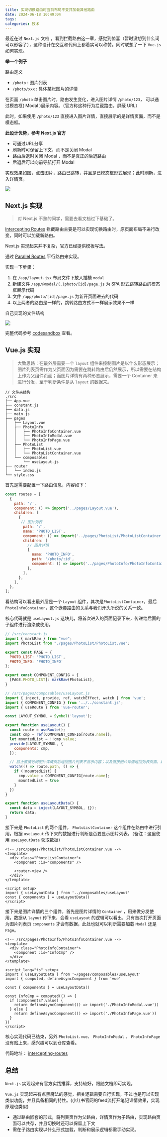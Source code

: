 ```yaml
---
title: 实现切换路由时当前布局不变并加载其他路由
date: 2024-06-18 10:49:04
tags:
categories: 技术
---
```


最近在过 `Next.js` 文档 ，看到拦截路由这一章，感觉到惊喜（暂时没想到什么词可以形容了），这种设计在交互和代码上都着实可以称赞。同时联想了一下 `Vue.js` 如何实现。

**举一个例子**

路由定义

- `/photo` : 图片列表
- `/photo/xxx` : 具体某张图片的详情

在页面 `/photo` 单击图片时，路由发生变化，进入图片详情 `/photo/123`， 可以通过模态框( Modal )展示内容。（官方称这种行为拦截路由，屏蔽 URL）

此时，如果使用 `/photo/123` 直接进入图片详情，直接展示的是详情页面，而不是模态框。
 
**此设计优势，参考 Next.js 官方**

- 可通过URL分享
- 刷新时可保留上下文，而不是关闭 Modal
- 路由后退时关闭 Modal ，而不是真正的后退路由
- 后退后可以向前导航打开 Modal

实现效果如图，点击图片，路由已跳转，并且是已模态框形式展现；此时刷新，进入详情页。

![](https://raw.githubusercontent.com/popring/assets-repo/master/img/202409271922840.gif)

<!-- more -->

## Next.js 实现

> 对 Next.js 不熟的同学，需要去看文档过下基础了。

[Intercepting Routes](https://nextjs.org/docs/app/building-your-application/routing/intercepting-routes) 拦截路由主要是可以实现切换路由时，原页面布局不进行改变，同时可以加载新路由。

Next.js 实现起来并不复杂，官方已经提供模板写法。

通过 [Parallel Routes](https://nextjs.org/docs/app/building-your-application/routing/parallel-routes#modals) 平行路由来实现。

实现一下步骤：

1. 在 `/app/layout.jsx` 布局文件下放入插槽 `modal`
2. 新建文件 `/app/@modal/(.)photo/[id]/page.js` 为 SPA 形式跳转路由的模态框展示代码
3. 文件 `/app/photo/[id]/page.js` 为新开页面进去的代码
4. 以上两者的路由是一样的，跳转路由方式不一样展示效果不一样

自己实现的文件结构

![](https://raw.githubusercontent.com/popring/assets-repo/master/img/202409271950071.png)


完整代码参考 [codesandbox](https://codesandbox.io/p/devbox/intercepting-routes-forked-7n24tv) 查看。

## Vue.js 实现

> 大致思路：在最外层需要一个 `layout` 组件来控制图片是以什么形态展示；图片列表页需作为父页面因为需要在跳转路由后仍然展示，所以需要在结构上作为父组件页面；而图片详情有两种形态展示，需要一个 Container 来进行分发，至于判断条件是从 `layout` 的数据来。


```
// 文件夹结构
./src
├── App.vue
├── constant.js
├── data.js
├── main.js
├── pages
│   ├── Layout.vue
│   ├── PhotoInfo
│   │   ├── PhotoInfoContainer.vue
│   │   ├── PhotoInfoModal.vue
│   │   └── PhotoInfoPage.vue
│   ├── PhotoList
│   │   ├── PhotoList.vue
│   │   └── PhotoListContainer.vue
│   └── composables
│       └── useLayout.js
├── router
│   └── index.js
└── style.css
```

首先是需要配置一下路由信息，内容如下：

```js
const routes = [
  {
    path: '/',
    component: () => import('../pages/Layout.vue'),
    children: [
      {
       // 图片列表
        path: '/',
        name: 'PHOTO_LIST',
        component: () => import('../pages/PhotoList/PhotoListContainer.vue'),
        children: [
          // 图片详情
          {
            name: 'PHOTO_INFO',
            path: '/photo/:id',
            component: () => import('../pages/PhotoInfo/PhotoInfoContainer.vue'),
          },
        ],
      },
    ],
  },
];
```

看结构可以看出最外层是一个 `Layout` 组件，其次是`PhotoListContainer`，最后 `PhotoInfoContainer`，这个嵌套路由的关系与我们开头所说的关系一致。

核心代码就是 `useLayout.js` 这块儿，将首次进入的页面记录下来，传递给后面的子组件进行渲染或使用。

```js
// /src/constant.js
import { markRaw } from "vue";
import PhotoList from "./pages/PhotoList/PhotoList.vue";

export const PAGE = {
  PHOTO_LIST: 'PHOTO_LIST',
  PHOTO_INFO: 'PHOTO_INFO'
};

export const COMPONENT_CONFIG = {
  [PAGE.PHOTO_LIST]: markRaw(PhotoList),
}

// /src/pages/composables/useLayout.js
import { inject, provide, ref, watchEffect, watch } from 'vue';
import { COMPONENT_CONFIG } from '../../constant.js';
import { useRoute } from 'vue-router';

const LAYOUT_SYMBOL = Symbol('layout');

export function useLayout() {
  const route = useRoute();
  const cmp = ref(COMPONENT_CONFIG[route.name]);
  let mountedList = !!cmp.value;
  provide(LAYOUT_SYMBOL, {
    components: cmp,
  });

  // 防止直接访问图片详情页后返回图片列表不显示内容；以及直接图片详情返回列表页面，再打开图片出现的兼容问题
  watch(() => route.path, () => {
    if (!mountedList) {
      cmp.value = COMPONENT_CONFIG[route.name];
      mountedList = true
    }
  })
}

export function useLayoutData() {
  const data = inject(LAYOUT_SYMBOL, {});
  return data;
}
```

接下来是 `PhotoList` 的两个组件， `PhotoListContainer` 这个组件在路由中进行引用，根据 `useLayout` 传下来的数据进行判断是否要显示图片列表。（备注：这里使用 `useLayoutData` 获取数据）

```vue
<!-- /src/pages/PhotoList/PhotoListContainer.vue -->
<template>
  <div class="PhotoListContainer">
    <component :is="components" />

    <router-view />
  </div>
</template>

<script setup>
import { useLayoutData } from '../composables/useLayout'
const { components } = useLayoutData()
</script>

```

接下来是图片详情的三个组件，首先是图片详情的 `Container` ，用来做分发使用，数据从 `layout` 传下来，会看 `useLayout` 的逻辑可以看出，只有首次打开页面为图片列表页 `components` 才会有数据，此处也就可以判断需要加载 `Modal` 还是 `Page`。

```vue
<!-- /src/pages/PhotoInfo/PhotoInfoContainer.vue -->
<template>
  <div class="PhotoInfoContainer">
    <component :is="InfoCmp" />
  </div>
</template>

<script lang="ts" setup>
import { useLayoutData } from '~/pages/composables/useLayout'
import { computed, defineAsyncComponent } from 'vue'

const { components } = useLayoutData()

const InfoCmp = computed(() => {
  if (components?.value) {
    return defineAsyncComponent(() => import('./PhotoInfoModal.vue'))
  } else {
    return defineAsyncComponent(() => import('./PhotoInfoPage.vue'))
  }
})
</script>
```

核心实现代码已结束，另外 `PhotoList.vue`、 `PhotoInfoModal` 、 `PhotoInfoPage` 没有贴上来，感兴趣可以到仓库查看。

代码地址： [intercepting-routes](https://github.com/popring/intercepting-routes)

## 总结

`Next.js` 实现起来有官方实践推荐，支持较好，跟随文档即可实现。

`Vue.js` 实现起来有点黑魔法的感觉，相关逻辑需要自行实现，不过也是可以实现类似功能，并且具备相同的特性。(小红书官网的feed流打开笔记详情效果，实现原理也类似)

- 通过路由嵌套的形式，将列表页作为父路由，详情页作为子路由，实现路由页面可以共存，并且切换时还可以保留上下文
- 需在子路由实现以什么形式加载，判断和展示逻辑都需手动实现。
